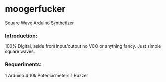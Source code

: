 moogerfucker
============

Square Wave Arduino Synthetizer

### Introduction:

100% Digital, aside from input/output no VCO or anything fancy. 
Just simple square waves.

### Requeriments:

1 Arduino
4 10k Potenciometers
1 Buzzer
